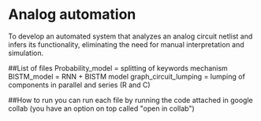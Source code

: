 # Analog automation
To develop an automated system that analyzes an analog circuit netlist and infers its functionality, eliminating the need for manual interpretation and simulation.

##List of files
Probability_model = splitting of keywords mechanism
BISTM_model = RNN + BISTM model
graph_circuit_lumping = lumping of components in parallel and series (R and C)

##How to run
you can run each file by running the code attached in google collab (you have an option on top called "open in collab")
